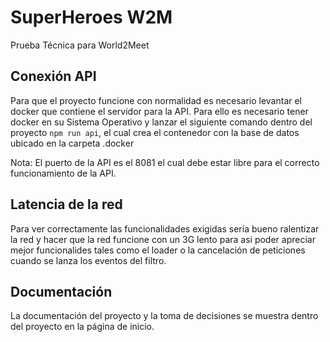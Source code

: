 # SuperHeroes W2M

Prueba Técnica para World2Meet

## Conexión API

Para que el proyecto funcione con normalidad es necesario levantar el docker que contiene el servidor para la API. Para ello es necesario tener docker en su Sistema Operativo y lanzar el siguiente comando dentro del proyecto `npm run api`, el cual crea el contenedor con la base de datos ubicado en la carpeta .docker

Nota: El puerto de la API es el 8081 el cual debe estar libre para el correcto funcionamiento de la API.

## Latencia de la red

Para ver correctamente las funcionalidades exigidas sería bueno ralentizar la red y hacer que la red funcione con un 3G lento para asi poder apreciar mejor funcionalides tales como el loader o la cancelación de peticiones cuando se lanza los eventos del filtro.

## Documentación

La documentación del proyecto y la toma de decisiones se muestra dentro del proyecto en la página de inicio.